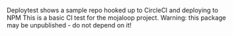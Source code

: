 Deploytest shows a sample repo hooked up to CircleCI and deploying to NPM
This is a basic CI test for the mojaloop project. 
Warning: this package may be unpublished - do not depend on it!



